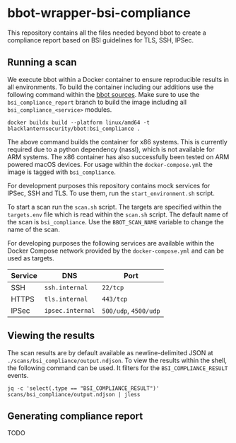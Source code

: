 # bbot-wrapper-bsi-compliance
This repository contains all the files needed beyond bbot to create a compliance report based on BSI guidelines for TLS, SSH, IPSec.

## Running a scan

We execute bbot within a Docker container to ensure reproducible results in all environments.
To build the container including our additions use the following command within the
[bbot sources](https://github.com/p3l1/bbot). Make sure to use the `bsi_compliance_report` branch to build the image
including all `bsi_compliance_<service>` modules.

```
docker buildx build --platform linux/amd64 -t blacklanternsecurity/bbot:bsi_compliance .
```

The above command builds the container for x86 systems. This is currently required due to a python dependency (nassl),
which is not available for ARM systems. The x86 container has also successfully been tested on ARM powered macOS
devices. For usage within the `docker-compose.yml` the image is tagged with `bsi_compliance`.

For development purposes this repository contains mock services for IPSec, SSH and TLS. To use them,
run the `start_environment.sh` script.

To start a scan run the `scan.sh` script. The targets are specified within the `targets.env` file which is read
within the `scan.sh` script. The default name of the scan is `bsi_compliance`. Use the `BBOT_SCAN_NAME` variable to
change the name of the scan.

For developing purposes the following services are available within the Docker Compose network provided by
the `docker-compose.yml` and can be used as targets.

| Service | DNS              | Port                  |
|---------|------------------|-----------------------|
| SSH     | `ssh.internal`   | `22/tcp`              |
| HTTPS   | `tls.internal`   | `443/tcp`             |
| IPSec   | `ipsec.internal` | `500/udp`, `4500/udp` |


## Viewing the results

The scan results are by default available as newline-delimited JSON at `./scans/bsi_compliance/output.ndjson`. To view 
the results within the shell, the following command can be used. It filters for the `BSI_COMPLIANCE_RESULT` events.

```
jq -c 'select(.type == "BSI_COMPLIANCE_RESULT")' scans/bsi_compliance/output.ndjson | jless
```

## Generating compliance report

TODO